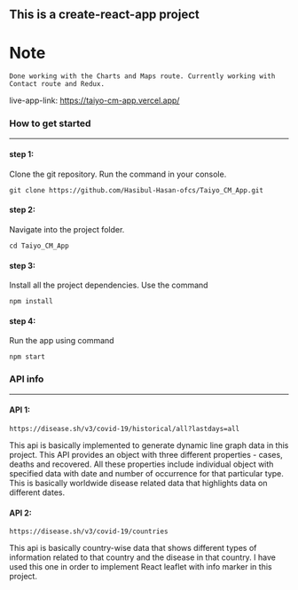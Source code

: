 ## This is a create-react-app project

# Note

```
Done working with the Charts and Maps route. Currently working with Contact route and Redux.
```

live-app-link: https://taiyo-cm-app.vercel.app/

### How to get started

---

#### step 1:

Clone the git repository. Run the command in your console.

```
git clone https://github.com/Hasibul-Hasan-ofcs/Taiyo_CM_App.git
```

#### step 2:

Navigate into the project folder.

```
cd Taiyo_CM_App
```

#### step 3:

Install all the project dependencies. Use the command

```
npm install
```

#### step 4:

Run the app using command

```
npm start
```

### API info

---

#### API 1:

```
https://disease.sh/v3/covid-19/historical/all?lastdays=all
```

This api is basically implemented to generate dynamic line graph data in this project. This API provides an object with three different properties - cases, deaths and recovered. All these properties include individual object with specified data with date and number of occurrence for that particular type. This is basically worldwide disease related data that highlights data on different dates.

#### API 2:

```
https://disease.sh/v3/covid-19/countries
```

This api is basically country-wise data that shows different types of information related to that country and the disease in that country. I have used this one in order to implement React leaflet with info marker in this project.
